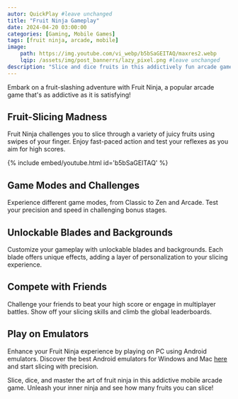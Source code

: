 ```yaml
---
autor: QuickPlay #leave unchanged
title: "Fruit Ninja Gameplay"
date: 2024-04-20 03:00:00
categories: [Gaming, Mobile Games]
tags: [fruit ninja, arcade, mobile]
image: 
    path: https://img.youtube.com/vi_webp/b5bSaGEITAQ/maxres2.webp 
    lqip: /assets/img/post_bannerrs/lazy_pixel.png #leave unchanged
description: "Slice and dice fruits in this addictively fun arcade game!"
---
```


Embark on a fruit-slashing adventure with Fruit Ninja, a popular arcade game that's as addictive as it is satisfying!

## Fruit-Slicing Madness
Fruit Ninja challenges you to slice through a variety of juicy fruits using swipes of your finger. Enjoy fast-paced action and test your reflexes as you aim for high scores.

{% include embed/youtube.html id='b5bSaGEITAQ' %}

## Game Modes and Challenges
Experience different game modes, from Classic to Zen and Arcade. Test your precision and speed in challenging bonus stages.

## Unlockable Blades and Backgrounds
Customize your gameplay with unlockable blades and backgrounds. Each blade offers unique effects, adding a layer of personalization to your slicing experience.

## Compete with Friends
Challenge your friends to beat your high score or engage in multiplayer battles. Show off your slicing skills and climb the global leaderboards.

## Play on Emulators
Enhance your Fruit Ninja experience by playing on PC using Android emulators. Discover the best Android emulators for Windows and Mac [here](https://quickplaymobile.github.io/posts/Top-10-Best-Android-Emulators-for-Windows-and-Mac/) and start slicing with precision.

Slice, dice, and master the art of fruit ninja in this addictive mobile arcade game. Unleash your inner ninja and see how many fruits you can slice!
